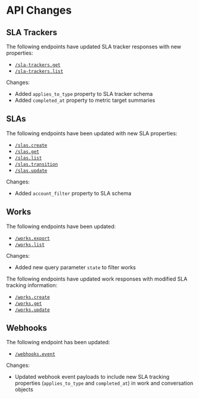 
# API Changes

## SLA Trackers
The following endpoints have updated SLA tracker responses with new properties:
- [`/sla-trackers.get`](/public/api-reference/slas/sla-trackers-get-post)
- [`/sla-trackers.list`](/public/api-reference/slas/sla-trackers-list-post)

Changes:
- Added `applies_to_type` property to SLA tracker schema
- Added `completed_at` property to metric target summaries

## SLAs
The following endpoints have been updated with new SLA properties:
- [`/slas.create`](/public/api-reference/slas/create)  
- [`/slas.get`](/public/api-reference/slas/get-post)
- [`/slas.list`](/public/api-reference/slas/list-post)
- [`/slas.transition`](/public/api-reference/slas/transition)
- [`/slas.update`](/public/api-reference/slas/update)

Changes:
- Added `account_filter` property to SLA schema

## Works
The following endpoints have been updated:
- [`/works.export`](/public/api-reference/works/export-post)
- [`/works.list`](/public/api-reference/works/list-post)

Changes:
- Added new query parameter `state` to filter works

The following endpoints have updated work responses with modified SLA tracking information:
- [`/works.create`](/public/api-reference/works/create)
- [`/works.get`](/public/api-reference/works/get-post)
- [`/works.update`](/public/api-reference/works/update)

## Webhooks
The following endpoint has been updated:
- [`/webhooks.event`](/public/api-reference/webhooks/event)

Changes:
- Updated webhook event payloads to include new SLA tracking properties (`applies_to_type` and `completed_at`) in work and conversation objects